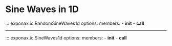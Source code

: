 # Sine Waves in 1D

::: exponax.ic.RandomSineWaves1d
    options:
        members:
            - __init__
            - __call__

---

::: exponax.ic.SineWaves1d
    options:
        members:
            - __init__
            - __call__